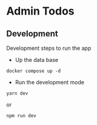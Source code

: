 # Admin Todos

## Development

Development steps to run the app

- Up the data base

```
docker compose up -d
```

- Run the development mode

```
yarn dev
```

or

```
npm run dev
```
